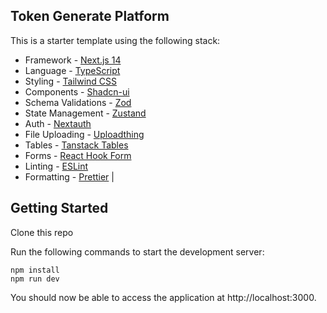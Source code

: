 ## Token Generate Platform

This is a starter template using the following stack:

- Framework - [Next.js 14](https://nextjs.org/13)
- Language - [TypeScript](https://www.typescriptlang.org)
- Styling - [Tailwind CSS](https://tailwindcss.com)
- Components - [Shadcn-ui](https://ui.shadcn.com)
- Schema Validations - [Zod](https://zod.dev)
- State Management - [Zustand](https://zustand-demo.pmnd.rs)
- Auth - [Nextauth](https://next-auth.js.org)
- File Uploading - [Uploadthing](https://uploadthing.com)
- Tables - [Tanstack Tables](https://ui.shadcn.com/docs/components/data-table)
- Forms - [React Hook Form](https://ui.shadcn.com/docs/components/form)
- Linting - [ESLint](https://eslint.org)
- Formatting - [Prettier](https://prettier.io)
                                                                              |

## Getting Started

Clone this repo

Run the following commands to start the development server:

```
npm install
npm run dev
```

You should now be able to access the application at http://localhost:3000.
